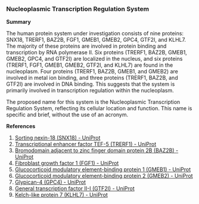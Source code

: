 ### Nucleoplasmic Transcription Regulation System

**Summary**

The human protein system under investigation consists of nine proteins: SNX18, TRERF1, BAZ2B, FGF1, GMEB1, GMEB2, GPC4, GTF2I, and KLHL7. The majority of these proteins are involved in protein binding and transcription by RNA polymerase II. Six proteins (TRERF1, BAZ2B, GMEB1, GMEB2, GPC4, and GTF2I) are localized in the nucleus, and six proteins (TRERF1, FGF1, GMEB1, GMEB2, GTF2I, and KLHL7) are found in the nucleoplasm. Four proteins (TRERF1, BAZ2B, GMEB1, and GMEB2) are involved in metal ion binding, and three proteins (TRERF1, BAZ2B, and GTF2I) are involved in DNA binding. This suggests that the system is primarily involved in transcription regulation within the nucleoplasm.

The proposed name for this system is the Nucleoplasmic Transcription Regulation System, reflecting its cellular location and function. This name is specific and brief, without the use of an acronym.

**References**

1. [Sorting nexin-18 (SNX18) - UniProt](https://www.uniprot.org/uniprot/Q9Y5X0)
2. [Transcriptional enhancer factor TEF-5 (TRERF1) - UniProt](https://www.uniprot.org/uniprot/Q9HCM3)
3. [Bromodomain adjacent to zinc finger domain protein 2B (BAZ2B) - UniProt](https://www.uniprot.org/uniprot/Q9UIF9)
4. [Fibroblast growth factor 1 (FGF1) - UniProt](https://www.uniprot.org/uniprot/P05230)
5. [Glucocorticoid modulatory element-binding protein 1 (GMEB1) - UniProt](https://www.uniprot.org/uniprot/O60741)
6. [Glucocorticoid modulatory element-binding protein 2 (GMEB2) - UniProt](https://www.uniprot.org/uniprot/Q9Y673)
7. [Glypican-4 (GPC4) - UniProt](https://www.uniprot.org/uniprot/Q8N158)
8. [General transcription factor II-I (GTF2I) - UniProt](https://www.uniprot.org/uniprot/P78347)
9. [Kelch-like protein 7 (KLHL7) - UniProt](https://www.uniprot.org/uniprot/Q8IXQ5)